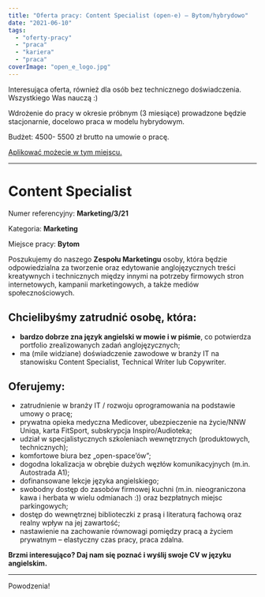 ```yaml
---
title: "Oferta pracy: Content Specialist (open-e) – Bytom/hybrydowo"
date: "2021-06-10"
tags:
  - "oferty-pracy"
  - "praca"
  - "kariera"
  - "praca"
coverImage: "open_e_logo.jpg"
---
```


Interesująca oferta, również dla osób bez technicznego doświadczenia.
Wszystkiego Was nauczą :)

Wdrożenie do pracy w okresie próbnym (3 miesiące) prowadzone będzie
stacjonarnie, docelowo praca w modelu hybrydowym.

Budżet: 4500- 5500 zł brutto na umowie o pracę.

[Aplikować możecie w tym miejscu.](https://www.open-e.com/about-us/careers/poland/content-specialist/)

---

# Content Specialist

Numer referencyjny: **Marketing/3/21**

Kategoria: **Marketing**

Miejsce pracy: **Bytom**

Poszukujemy do naszego **Zespołu Marketingu** osoby, która będzie odpowiedzialna
za tworzenie oraz edytowanie anglojęzycznych treści kreatywnych i technicznych
między innymi na potrzeby firmowych stron internetowych, kampanii
marketingowych, a także mediów społecznościowych.

## Chcielibyśmy zatrudnić osobę, która:

- **bardzo dobrze zna język angielski w mowie i w piśmie**, co potwierdza
  portfolio zrealizowanych zadań anglojęzycznych;
- ma (mile widziane) doświadczenie zawodowe w branży IT na stanowisku Content
  Specialist, Technical Writer lub Copywriter.

## Oferujemy:

- zatrudnienie w branży IT / rozwoju oprogramowania na podstawie umowy o pracę;
- prywatna opieka medyczna Medicover, ubezpieczenie na życie/NNW Uniqa, karta
  FitSport, subskrypcja Inspiro/Audioteka;
- udział w specjalistycznych szkoleniach wewnętrznych (produktowych,
  technicznych);
- komfortowe biura bez „open-space’ów”;
- dogodna lokalizacja w obrębie dużych węzłów komunikacyjnych (m.in. Autostrada
  A1);
- dofinansowane lekcje języka angielskiego;
- swobodny dostęp do zasobów firmowej kuchni (m.in. nieograniczona kawa i
  herbata w wielu odmianach :)) oraz bezpłatnych miejsc parkingowych;
- dostęp do wewnętrznej biblioteczki z prasą i literaturą fachową oraz realny
  wpływ na jej zawartość;
- nastawienie na zachowanie równowagi pomiędzy pracą a życiem prywatnym –
  elastyczny czas pracy, praca zdalna.

**Brzmi interesująco? Daj nam się poznać i wyślij swoje CV w języku
angielskim.**

---

Powodzenia!
